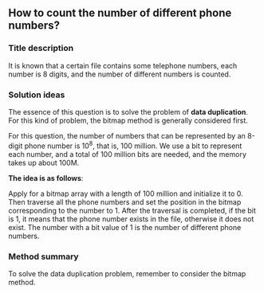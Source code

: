 ## How to count the number of different phone numbers?

### Title description

It is known that a certain file contains some telephone numbers, each number is 8 digits, and the number of different numbers is counted.

### Solution ideas

The essence of this question is to solve the problem of **data duplication**. For this kind of problem, the bitmap method is generally considered first.

For this question, the number of numbers that can be represented by an 8-digit phone number is 10<sup>8</sup>, that is, 100 million. We use a bit to represent each number, and a total of 100 million bits are needed, and the memory takes up about 100M.

**The idea is as follows**:

Apply for a bitmap array with a length of 100 million and initialize it to 0. Then traverse all the phone numbers and set the position in the bitmap corresponding to the number to 1. After the traversal is completed, if the bit is 1, it means that the phone number exists in the file, otherwise it does not exist. The number with a bit value of 1 is the number of different phone numbers.

### Method summary

To solve the data duplication problem, remember to consider the bitmap method.